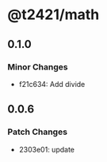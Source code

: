 # @t2421/math

## 0.1.0

### Minor Changes

- f21c634: Add divide

## 0.0.6

### Patch Changes

- 2303e01: update
